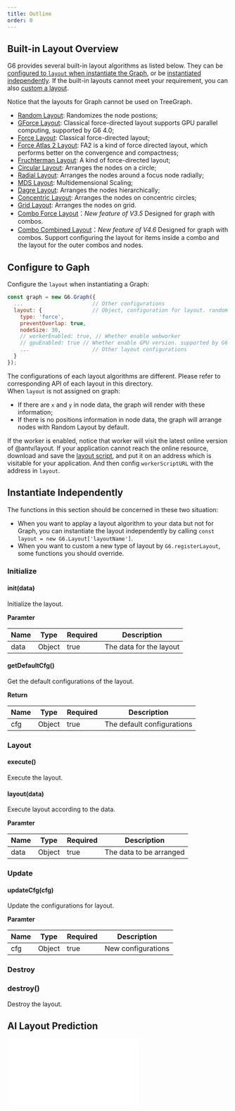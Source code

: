 ```yaml
---
title: Outline
order: 0
---
```


## Built-in Layout Overview

G6 provides several built-in layout algorithms as listed below. They can be [configured to `layout` when instantiate the Graph](#configure-to-gaph), or be [instantiated independently](#instantiate-independently). If the built-in layouts cannot meet your requirement, you can also [custom a layout](/en/docs/api/registerLayout).

Notice that the layouts for Graph cannot be used on TreeGraph.

- [Random Layout](./random): Randomizes the node postions;
- [GForce Layout](./gforce): Classical force-directed layout supports GPU parallel computing, supported by G6 4.0;
- [Force Layout](./force): Classical force-directed layout;
- [Force Atlas 2 Layout](./forceAtlas2): FA2 is a kind of force directed layout, which performs better on the convergence and compactness;
- [Fruchterman Layout](./fruchterman): A kind of force-directed layout;
- [Circular Layout](./circular): Arranges the nodes on a circle;
- [Radial Layout](./radial): Arranges the nodes around a focus node radially;
- [MDS Layout](./mds): Multidemensional Scaling;
- [Dagre Layout](./dagre): Arranges the nodes hierarchically;
- [Concentric Layout](./concentric): Arranges the nodes on concentric circles;
- [Grid Layout](./grid): Arranges the nodes on grid.
- [Combo Force Layout](./comboForce)：_New feature of V3.5_ Designed for graph with combos.
- [Combo Combined Layout](./comboCombined)：_New feature of V4.6_ Designed for graph with combos. Support configuring the layout for items inside a combo and the layout for the outer combos and nodes.

## Configure to Gaph

Configure the `layout` when instantiating a Graph:

```javascript
const graph = new G6.Graph({
  ...                      // Other configurations
  layout: {                // Object, configuration for layout. random by default
    type: 'force',
    preventOverlap: true,
    nodeSize: 30,
    // workerEnabled: true, // Whether enable webworker
    // gpuEnabled: true // Whether enable GPU version. supported by G6 4.0, and only support gForce and fruchterman layout. If the machine or browser does not support GPU computing, it will be degraded to CPU computing automatically. 
    ...                    // Other layout configurations
  }
});
```

The configurations of each layout algorithms are different. Please refer to corresponding API of each layout in this directory. <br />When `layout` is not assigned on graph:

- If there are `x` and `y` in node data, the graph will render with these information;
- If there is no positions information in node data, the graph will arrange nodes with Random Layout by default.

If the worker is enabled, notice that worker will visit the latest online version of @antv/layout. If your application cannot reach the online resource, download and save the [layout script](https://unpkg.com/@antv/layout@latest/dist/layout.min.js), and put it on an address which is visitable for your application. And then config `workerScriptURL` with the address in `layout`.


## Instantiate Independently

The functions in this section should be concerned in these two situation:

- When you want to applay a layout algorithm to your data but not for Graph, you can instantiate the layout independently by calling `const layout = new G6.Layout['layoutName']`.
- When you want to custom a new type of layout by `G6.registerLayout`, some functions you should override.

### Initialize

#### init(data)

Initialize the layout.

**Paramter**

| Name | Type   | Required | Description             |
| ---- | ------ | -------- | ----------------------- |
| data | Object | true     | The data for the layout |

#### getDefaultCfg()

Get the default configurations of the layout.

**Return**

| Name | Type   | Required | Description                |
| ---- | ------ | -------- | -------------------------- |
| cfg  | Object | true     | The default configurations |

### Layout

#### execute()

Execute the layout.

#### layout(data)

Execute layout according to the data.

**Paramter**

| Name | Type   | Required | Description             |
| ---- | ------ | -------- | ----------------------- |
| data | Object | true     | The data to be arranged |

### Update

#### updateCfg(cfg)

Update the configurations for layout.

**Paramter**

| Name | Type   | Required | Description        |
| ---- | ------ | -------- | ------------------ |
| cfg  | Object | true     | New configurations |

### Destroy

### destroy()

Destroy the layout.

## AI Layout Prediction

<embed src="@/docs/manual/middle/layout/ai-layout.en.md"></embed>
